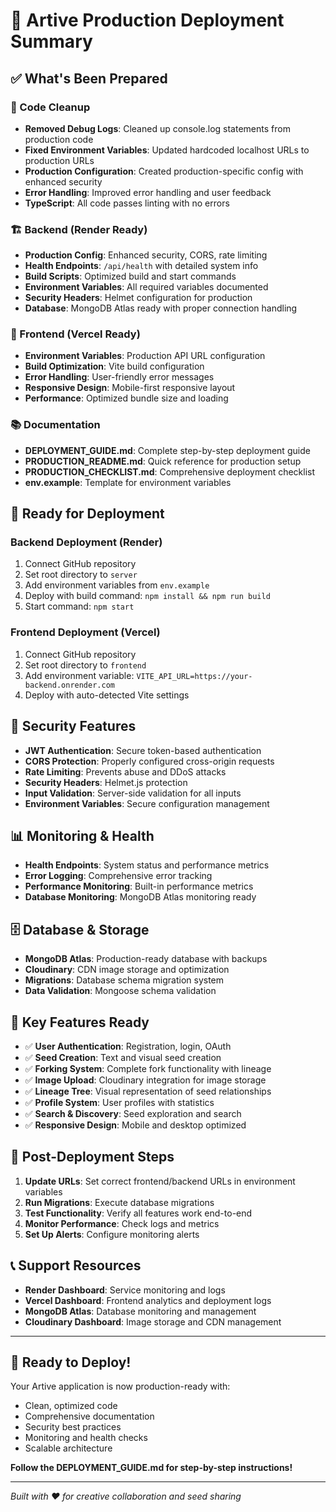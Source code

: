 # 🚀 Artive Production Deployment Summary

## ✅ What's Been Prepared

### 🔧 Code Cleanup
- **Removed Debug Logs**: Cleaned up console.log statements from production code
- **Fixed Environment Variables**: Updated hardcoded localhost URLs to production URLs
- **Production Configuration**: Created production-specific config with enhanced security
- **Error Handling**: Improved error handling and user feedback
- **TypeScript**: All code passes linting with no errors

### 🏗️ Backend (Render Ready)
- **Production Config**: Enhanced security, CORS, rate limiting
- **Health Endpoints**: `/api/health` with detailed system info
- **Build Scripts**: Optimized build and start commands
- **Environment Variables**: All required variables documented
- **Security Headers**: Helmet configuration for production
- **Database**: MongoDB Atlas ready with proper connection handling

### 🎨 Frontend (Vercel Ready)
- **Environment Variables**: Production API URL configuration
- **Build Optimization**: Vite build configuration
- **Error Handling**: User-friendly error messages
- **Responsive Design**: Mobile-first responsive layout
- **Performance**: Optimized bundle size and loading

### 📚 Documentation
- **DEPLOYMENT_GUIDE.md**: Complete step-by-step deployment guide
- **PRODUCTION_README.md**: Quick reference for production setup
- **PRODUCTION_CHECKLIST.md**: Comprehensive deployment checklist
- **env.example**: Template for environment variables

## 🚀 Ready for Deployment

### Backend Deployment (Render)
1. Connect GitHub repository
2. Set root directory to `server`
3. Add environment variables from `env.example`
4. Deploy with build command: `npm install && npm run build`
5. Start command: `npm start`

### Frontend Deployment (Vercel)
1. Connect GitHub repository
2. Set root directory to `frontend`
3. Add environment variable: `VITE_API_URL=https://your-backend.onrender.com`
4. Deploy with auto-detected Vite settings

## 🔐 Security Features

- **JWT Authentication**: Secure token-based authentication
- **CORS Protection**: Properly configured cross-origin requests
- **Rate Limiting**: Prevents abuse and DDoS attacks
- **Security Headers**: Helmet.js protection
- **Input Validation**: Server-side validation for all inputs
- **Environment Variables**: Secure configuration management

## 📊 Monitoring & Health

- **Health Endpoints**: System status and performance metrics
- **Error Logging**: Comprehensive error tracking
- **Performance Monitoring**: Built-in performance metrics
- **Database Monitoring**: MongoDB Atlas monitoring ready

## 🗄️ Database & Storage

- **MongoDB Atlas**: Production-ready database with backups
- **Cloudinary**: CDN image storage and optimization
- **Migrations**: Database schema migration system
- **Data Validation**: Mongoose schema validation

## 🎯 Key Features Ready

- ✅ **User Authentication**: Registration, login, OAuth
- ✅ **Seed Creation**: Text and visual seed creation
- ✅ **Forking System**: Complete fork functionality with lineage
- ✅ **Image Upload**: Cloudinary integration for image storage
- ✅ **Lineage Tree**: Visual representation of seed relationships
- ✅ **Profile System**: User profiles with statistics
- ✅ **Search & Discovery**: Seed exploration and search
- ✅ **Responsive Design**: Mobile and desktop optimized

## 🔄 Post-Deployment Steps

1. **Update URLs**: Set correct frontend/backend URLs in environment variables
2. **Run Migrations**: Execute database migrations
3. **Test Functionality**: Verify all features work end-to-end
4. **Monitor Performance**: Check logs and metrics
5. **Set Up Alerts**: Configure monitoring alerts

## 📞 Support Resources

- **Render Dashboard**: Service monitoring and logs
- **Vercel Dashboard**: Frontend analytics and deployment logs
- **MongoDB Atlas**: Database monitoring and management
- **Cloudinary Dashboard**: Image storage and CDN management

---

## 🎉 Ready to Deploy!

Your Artive application is now production-ready with:
- Clean, optimized code
- Comprehensive documentation
- Security best practices
- Monitoring and health checks
- Scalable architecture

**Follow the DEPLOYMENT_GUIDE.md for step-by-step instructions!**

---

*Built with ❤️ for creative collaboration and seed sharing*
